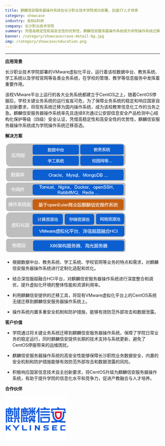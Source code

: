 ```yaml
---
title: 麒麟信安服务器操作系统在长沙职业技术学院成功部署，加速IT人才培育
category: showcase
industry: 高校&科研
company: 长沙职业技术学院
summary: 凭借高稳定性和高安全性的优势性，麒麟信安服务器操作系统成为学院操作系统迁移首选。
banner: /category/showcase/case-detail-bg.jpg
img: /category/showcase/education.png
---
```




****

**应用背景**

长沙职业技术学院部署的VMware虚拟化平台，运行着该校数据中台、教务系统、学工系统以及学校官网等各类业务系统，在学校的管理、教学等信息服务中发挥着重要作用。

该校VMware平台上运行的各大业务系统都建立于CentOS之上，随着CentOS停服后，学校关键业务系统的运行岌岌可危，为了保障业务系统的稳定和响应国家自主创新要求，将现有系统迁移为国内操作系统，成为该校教育信息化工作的当务之急。麒麟信安服务器操作系统率先且连续8次通过公安部信息安全产品检测中心结构化保护等级（四级）安全认证，凭借高稳定性和高安全性的优势性，麒麟信安服务器操作系统成为学院操作系统迁移首选。

**解决方案**

![](./media/image1.png)

-   根据数据中台、教务系统、学工系统、学校官网等业务的特点和需求，对麒麟信安服务器操作系统进行定制化适配和优化。

-   结合深信服超融合HCI平台，对麒麟信安服务器操作系统进行深度整合和调优，提升虚拟化环境的整体性能和资源利用率。

-   利用麒麟信安提供的迁移工具，将现有VMware虚拟化平台上的CentOS系统无缝迁移到麒麟信安服务器操作系统上。

-   操作系统内置多重安全机制和防护措施，能够有效防范外部攻击和数据泄露。

**客户价值**

-   学院通过将关键业务系统迁移到麒麟信安服务器操作系统，保障了学院日常业务的稳定运行，同时麒麟信安提供长期的技术支持与系统更新，避免了CentOS停服带来的运维困扰。

-   麒麟信安服务器操作系统的高安全性能够保障长沙职院业务数据安全，内置的安全机制和防护措施能够有效防范外部攻击和数据泄露的风险。

-   积极响应国家信息技术自主创新要求，将CentOS升级为麒麟信安服务器操作系统，有助于提升学院的信息化水平和竞争力，促进产教融合与人才培养。

**合作伙伴**

<img width="200" src="./media/image2.png" />
